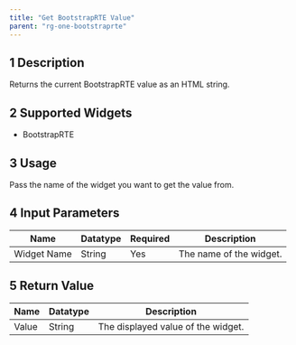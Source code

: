 ```yaml
---
title: "Get BootstrapRTE Value"
parent: "rg-one-bootstraprte"
---
```


## 1 Description

Returns the current BootstrapRTE value as an HTML string.

## 2 Supported Widgets

* BootstrapRTE

## 3 Usage

Pass the name of the widget you want to get the value from.

## 4 Input Parameters

Name | Datatype | Required | Description
---- | -------- | ------- |---------------
Widget Name | String | Yes | The name of the widget.

## 5 Return Value

Name | Datatype | Description
---- | --------- | ---------------
Value | String | The displayed value of the widget.

